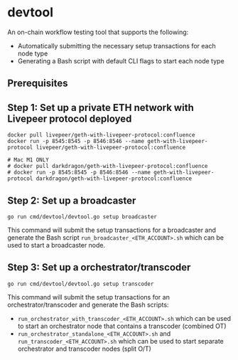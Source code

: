 # devtool

An on-chain workflow testing tool that supports the following:

- Automatically submitting the necessary setup transactions for each node type
- Generating a Bash script with default CLI flags to start each node type

## Prerequisites

## Step 1: Set up a private ETH network with Livepeer protocol deployed

```
docker pull livepeer/geth-with-livepeer-protocol:confluence
docker run -p 8545:8545 -p 8546:8546 --name geth-with-livepeer-protocol livepeer/geth-with-livepeer-protocol:confluence

# Mac M1 ONLY
# docker pull darkdragon/geth-with-livepeer-protocol:confluence
# docker run -p 8545:8545 -p 8546:8546 --name geth-with-livepeer-protocol darkdragon/geth-with-livepeer-protocol:confluence

```


## Step 2: Set up a broadcaster

`go run cmd/devtool/devtool.go setup broadcaster`

This command will submit the setup transactions for a broadcaster and generate the Bash script
`run_broadcaster_<ETH_ACCOUNT>.sh` which can be used to start a broadcaster node.

## Step 3: Set up a orchestrator/transcoder

`go run cmd/devtool/devtool.go setup transcoder`

This command will submit the setup transactions for an orchestrator/transcoder and generate the Bash scripts:

* `run_orchestrator_with_transcoder_<ETH_ACCOUNT>.sh` which can be used to start an orchestrator node that contains a transcoder (combined OT)
* `run_orchestrator_standalone_<ETH_ACCOUNT>.sh`  and `run_transcoder_<ETH_ACCOUNT>.sh` which can be used to start separate orchestrator and transcoder nodes (split O/T)
